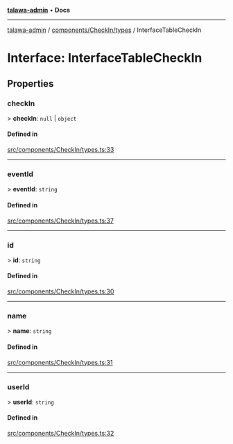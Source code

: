 [**talawa-admin**](../../../../README.md) • **Docs**

***

[talawa-admin](../../../../modules.md) / [components/CheckIn/types](../README.md) / InterfaceTableCheckIn

# Interface: InterfaceTableCheckIn

## Properties

### checkIn

\> **checkIn**: `null` \| `object`

#### Defined in

[src/components/CheckIn/types.ts:33](https://github.com/PalisadoesFoundation/talawa-admin/blob/ec91a82db6f7a7a061fbb4ea9639f2bff335faa5/src/components/CheckIn/types.ts#L33)

***

### eventId

\> **eventId**: `string`

#### Defined in

[src/components/CheckIn/types.ts:37](https://github.com/PalisadoesFoundation/talawa-admin/blob/ec91a82db6f7a7a061fbb4ea9639f2bff335faa5/src/components/CheckIn/types.ts#L37)

***

### id

\> **id**: `string`

#### Defined in

[src/components/CheckIn/types.ts:30](https://github.com/PalisadoesFoundation/talawa-admin/blob/ec91a82db6f7a7a061fbb4ea9639f2bff335faa5/src/components/CheckIn/types.ts#L30)

***

### name

\> **name**: `string`

#### Defined in

[src/components/CheckIn/types.ts:31](https://github.com/PalisadoesFoundation/talawa-admin/blob/ec91a82db6f7a7a061fbb4ea9639f2bff335faa5/src/components/CheckIn/types.ts#L31)

***

### userId

\> **userId**: `string`

#### Defined in

[src/components/CheckIn/types.ts:32](https://github.com/PalisadoesFoundation/talawa-admin/blob/ec91a82db6f7a7a061fbb4ea9639f2bff335faa5/src/components/CheckIn/types.ts#L32)
